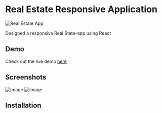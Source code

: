 # Real Estate Responsive Application

![Real Estate App](![image](https://github.com/Shadowsweep/project_vercel/assets/122604770/ec3ae5c8-14e4-4744-b1e3-47c1544372c9)
)

Designed a responsive Real State-app using React

## Demo

Check out the live demo [here](https://project-vercel-git-main-shadowsweep.vercel.app/)


## Screenshots
![image](https://github.com/Shadowsweep/project_vercel/assets/122604770/d669cf4b-fe1e-4b98-aced-2768bd811cfb)
![image](https://github.com/Shadowsweep/project_vercel/assets/122604770/ac2bef3d-aae7-4321-8a07-fb970acf4cf1)


## Installation

```bash git clone https://github.com/your-username/your-repo.git npm install npm start <details> <summary><strong>Copy Commands</strong></summary> bash Copy code git clone https://github.com/your-username/your-repo.git npm install npm start </details>
